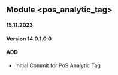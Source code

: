 ## Module <pos_analytic_tag>

#### 15.11.2023
#### Version 14.0.1.0.0
#### ADD
 - Initial Commit for PoS Analytic Tag
